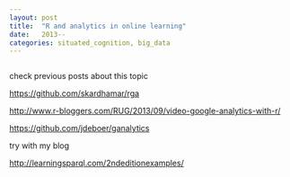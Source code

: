 ```yaml
---
layout: post
title:  "R and analytics in online learning"
date:   2013--
categories: situated_cognition, big_data
---
```


![]()

check previous posts about this topic

https://github.com/skardhamar/rga

http://www.r-bloggers.com/RUG/2013/09/video-google-analytics-with-r/

https://github.com/jdeboer/ganalytics

try with my blog

http://learningsparql.com/2ndeditionexamples/
